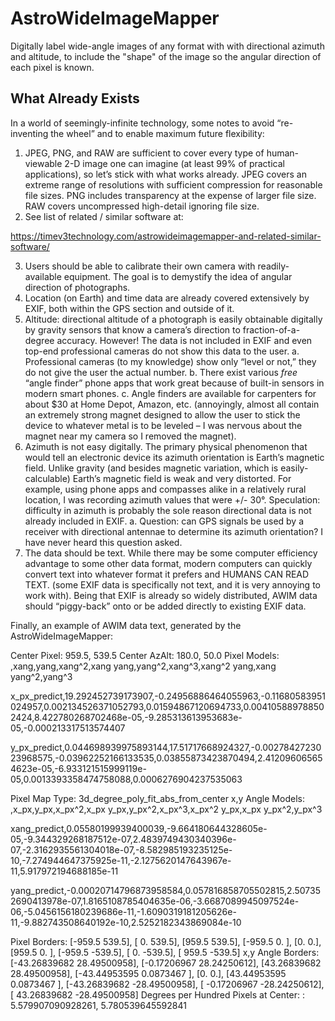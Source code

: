 # AstroWideImageMapper
Digitally label wide-angle images of any format with with directional azimuth and altitude, to include the "shape" of the image so the angular direction of each pixel is known.

## What Already Exists

In a world of seemingly-infinite technology, some notes to avoid “re-inventing the wheel” and to enable maximum future flexibility:
1.	JPEG, PNG, and RAW are sufficient to cover every type of human-viewable 2-D image one can imagine (at least 99% of practical applications), so let’s stick with what works already. JPEG covers an extreme range of resolutions with sufficient compression for reasonable file sizes. PNG includes transparency at the expense of larger file size. RAW covers uncompressed high-detail ignoring file size.
2.	See list of related / similar software at:

https://timev3technology.com/astrowideimagemapper-and-related-similar-software/

3.	Users should be able to calibrate their own camera with readily-available equipment. The goal is to demystify the idea of angular direction of photographs.
4.	Location (on Earth) and time data are already covered extensively by EXIF, both within the GPS section and outside of it.
5.	Altitude: directional altitude of a photograph is easily obtainable digitally by gravity sensors that know a camera’s direction to fraction-of-a-degree accuracy. However! The data is not included in EXIF and even top-end professional cameras do not show this data to the user.
	a.	Professional cameras (to my knowledge) show only “level or not,” they do not give the user the actual number.
	b.	There exist various *free* “angle finder” phone apps that work great because of built-in sensors in modern smart phones.
	c.	Angle finders are available for carpenters for about $30 at Home Depot, Amazon, etc. (annoyingly, almost all contain an extremely strong magnet designed to allow the user to stick the device to whatever metal is to be leveled – I was nervous about the magnet near my camera so I removed the magnet).
6.	Azimuth is not easy digitally. The primary physical phenomenon that would tell an electronic device its azimuth orientation is Earth’s magnetic field. Unlike gravity (and besides magnetic variation, which is easily-calculable) Earth’s magnetic field is weak and very distorted. For example, using phone apps and compasses alike in a relatively rural location, I was recording azimuth values that were +/- 30°. Speculation: difficulty in azimuth is probably the sole reason directional data is not already included in EXIF.
	a.	Question: can GPS signals be used by a receiver with directional antennae to determine its azimuth orientation? I have never heard this question asked.
7.	The data should be text. While there may be some computer efficiency advantage to some other data format, modern computers can quickly convert text into whatever format it prefers and HUMANS CAN READ TEXT. (some EXIF data is specifically not text, and it is very annoying to work with). Being that EXIF is already so widely distributed, AWIM data should “piggy-back” onto or be added directly to existing EXIF data.

Finally, an example of AWIM data text, generated by the AstroWideImageMapper:

Center Pixel: 959.5, 539.5
Center AzAlt: 180.0, 50.0
Pixel Models: ,xang,yang,xang^2,xang yang,yang^2,xang^3,xang^2 yang,xang yang^2,yang^3

x_px_predict,19.292452739173907,-0.24956886464055963,-0.11680583951024957,0.002134526371052793,0.01594867120694733,0.004105889788502424,8.422780268702468e-05,-9.285313613953683e-05,-0.000213317513574407

y_px_predict,0.044698939975893144,17.51717668924327,-0.0027842723023968575,-0.03962252166133535,0.03855873423870494,2.412096065654623e-05,-6.933121515999119e-05,0.0013393358474758088,0.0006276904237535063


Pixel Map Type: 3d_degree_poly_fit_abs_from_center
x,y Angle Models: ,x_px,y_px,x_px^2,x_px y_px,y_px^2,x_px^3,x_px^2 y_px,x_px y_px^2,y_px^3

xang_predict,0.05580199939400039,-9.664180644328605e-05,-9.344329268187512e-07,2.4839749430340396e-07,-2.3162935561304018e-07,-8.582985193235125e-10,-7.274944647375925e-11,-2.1275620147643967e-11,5.917972194688185e-11

yang_predict,-0.00020714796873958584,0.057816858705502815,2.507352690413978e-07,1.8165108785404635e-06,-3.6687089945097524e-06,-5.0456156180239686e-11,-1.6090319181205626e-11,-9.882743508640192e-10,2.5252182343869084e-10


Pixel Borders: [-959.5  539.5], [  0.  539.5], [959.5 539.5], [-959.5    0. ], [0. 0.], [959.5   0. ], [-959.5 -539.5], [   0.  -539.5], [ 959.5 -539.5]
x,y Angle Borders: [-43.26839682  28.49500958], [-0.17206967 28.24250612], [43.26839682 28.49500958], [-43.44953595   0.0873467 ], [0. 0.], [43.44953595  0.0873467 ], [-43.26839682 -28.49500958], [ -0.17206967 -28.24250612], [ 43.26839682 -28.49500958]
Degrees per Hundred Pixels at Center: : 5.579907090928261, 5.780539645592841